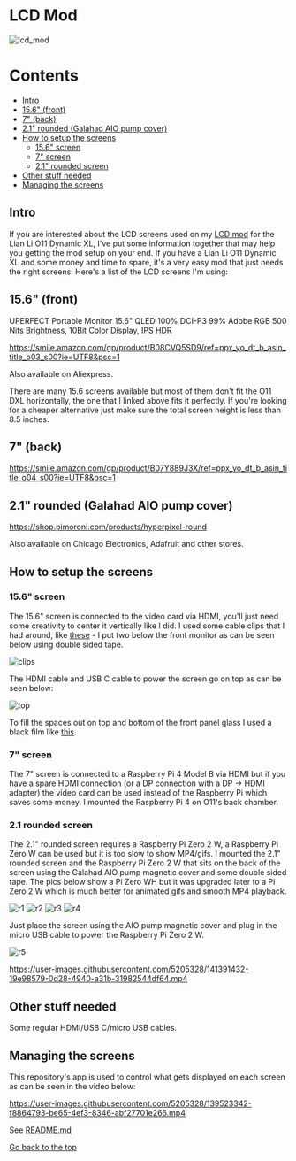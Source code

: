# LCD Mod

![lcd_mod](https://user-images.githubusercontent.com/5205328/141392088-b8ac4f06-eb81-4333-bed7-cf08c0d96708.jpg)

# Contents
* [Intro](#intro)
* [15.6" (front)](#156-front)
* [7" (back)](#7-back)
* [2.1" rounded (Galahad AIO pump cover)](#21-rounded-galahad-aio-pump-cover)
* [How to setup the screens](#how-to-setup-the-screens)
  * [15.6" screen](#156-screen)
  * [7" screen](#7-screen)
  * [2.1" rounded screen](#21-rounded-screen)
* [Other stuff needed](#other-stuff-needed)
* [Managing the screens](#managing-the-screens)

## Intro

If you are interested about the LCD screens used on my [LCD mod](https://pcpartpicker.com/b/ftMcCJ) for the Lian Li O11 Dynamic XL, I've put some information together that may help you
getting the mod setup on your end. If you have a Lian Li O11 Dynamic XL and some money and time to spare, it's a very easy mod that just needs the right screens. Here's a list of the LCD screens I'm using:

## 15.6" (front)

UPERFECT Portable Monitor 15.6" QLED 100% DCI-P3 99% Adobe RGB 500 Nits Brightness, 10Bit Color Display, IPS HDR

https://smile.amazon.com/gp/product/B08CVQ5SD9/ref=ppx_yo_dt_b_asin_title_o03_s00?ie=UTF8&psc=1

Also available on Aliexpress.

There are many 15.6 screens available but most of them don't fit the O11 DXL horizontally, the one that I linked above fits it perfectly. If you're looking for a cheaper alternative just make sure the total screen height is less than 8.5 inches.

## 7" (back)

https://smile.amazon.com/gp/product/B07Y889J3X/ref=ppx_yo_dt_b_asin_title_o04_s00?ie=UTF8&psc=1


## 2.1" rounded (Galahad AIO pump cover)

https://shop.pimoroni.com/products/hyperpixel-round

Also available on Chicago Electronics, Adafruit and other stores.

## How to setup the screens

### 15.6" screen

The 15.6" screen is connected to the video card via HDMI, you'll just need some creativity to center it vertically like I did. I used some cable clips that I had around, like [these][1] - I put two below the front monitor as can be seen below using double sided tape.

![clips](https://user-images.githubusercontent.com/5205328/141391541-e71d70f3-904e-409b-86d0-6842eaa4b7a6.jpg)

The HDMI cable and USB C cable to power the screen go on top as can be seen below:

![top](https://user-images.githubusercontent.com/5205328/141391819-2faa30e5-0625-451b-86cc-bce38b4d4905.jpg)

To fill the spaces out on top and bottom of the front panel glass I used a black film like [this][3].

### 7" screen

The 7" screen is connected to a Raspberry Pi 4 Model B via HDMI but if you have a spare HDMI connection (or a DP connection with a DP -> HDMI adapter) the video card can be used instead of the Raspberry Pi which saves some money. I mounted the Raspberry Pi 4 on O11's back chamber.

### 2.1 rounded screen

The 2.1" rounded screen requires a Raspberry Pi Zero 2 W, a Raspberry Pi Zero W can be used but it is too slow to show MP4/gifs. I mounted the 2.1" rounded screen and the Raspberry Pi Zero 2 W that sits on the back of the screen using the Galahad AIO pump magnetic cover and some double sided tape. The pics below show a Pi Zero WH but it was upgraded later to a Pi Zero 2 W which is much better for animated gifs and smooth MP4 playback.

![r1](https://user-images.githubusercontent.com/5205328/141391399-ffd841cf-8c21-435c-b025-7fc7dbefd9b0.jpg)
![r2](https://user-images.githubusercontent.com/5205328/141391408-ba78436a-4659-4855-a7c6-1df0d844ea77.jpg)
![r3](https://user-images.githubusercontent.com/5205328/141391414-8e595e15-006d-492d-bfa3-869a41ea036c.jpg)
![r4](https://user-images.githubusercontent.com/5205328/141391418-f2fe77e5-9147-4d22-83fa-3eb435996a34.jpg)

Just place the screen using the AIO pump magnetic cover and plug in the micro USB cable to power the Raspberry Pi Zero 2 W.

![r5](https://user-images.githubusercontent.com/5205328/141391426-05eda385-cada-4706-91e6-79ea2a960eb3.jpg)

https://user-images.githubusercontent.com/5205328/141391432-19e98579-0d28-4940-a31b-31982544df64.mp4

## Other stuff needed

Some regular HDMI/USB C/micro USB cables.

## Managing the screens

This repository's app is used to control what gets displayed on each screen as can be seen in the video below:

https://user-images.githubusercontent.com/5205328/139523342-f8864793-be65-4ef3-8346-abf27701e266.mp4

See [README.md](README.md)

[Go back to the top](#lcd-mod)

[1]: https://smile.amazon.com/gp/product/B07YV2TT44/ref=ppx_yo_dt_b_search_asin_title?ie=UTF8&psc=1
[2]: img/clips.jpg
[3]: https://smile.amazon.com/gp/product/B084Z7RZ7H/ref=ppx_yo_dt_b_asin_title_o02_s00?ie=UTF8&psc=1

